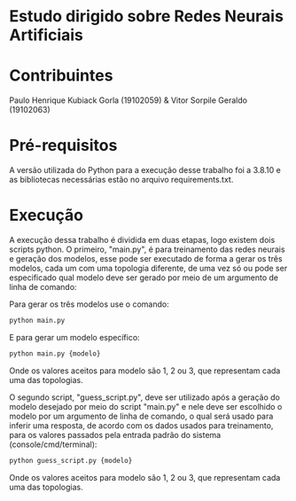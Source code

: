 # Estudo dirigido sobre Redes Neurais Artificiais

# Contribuintes
Paulo Henrique Kubiack Gorla (19102059) & Vitor Sorpile Geraldo (19102063)

# Pré-requisitos
A versão utilizada do Python para a execução desse trabalho foi a 3.8.10 e as bibliotecas necessárias estão no arquivo requirements.txt.

# Execução
A execução dessa trabalho é dividida em duas etapas, logo existem dois scripts python. O primeiro, "main.py", é para treinamento das redes neurais e geração dos modelos, esse pode ser executado de forma a gerar os três modelos, cada um com uma topologia diferente, de uma vez só ou pode ser especificado qual modelo deve ser gerado por meio de um argumento de linha de comando:

Para gerar os três modelos use o comando:

```python
python main.py
```
E para gerar um modelo específico:

```python
python main.py {modelo}
```
Onde os valores aceitos para modelo são 1, 2 ou 3, que representam cada uma das topologias.

O segundo script, "guess_script.py", deve ser utilizado após a geração do modelo desejado por meio do script "main.py" e nele deve ser escolhido o modelo por um argumento de linha de comando, o qual será usado para inferir uma resposta, de acordo com os dados usados para treinamento, para os valores passados pela entrada padrão do sistema (console/cmd/terminal):

```python
python guess_script.py {modelo}
```
Onde os valores aceitos para modelo são 1, 2 ou 3, que representam cada uma das topologias. 
